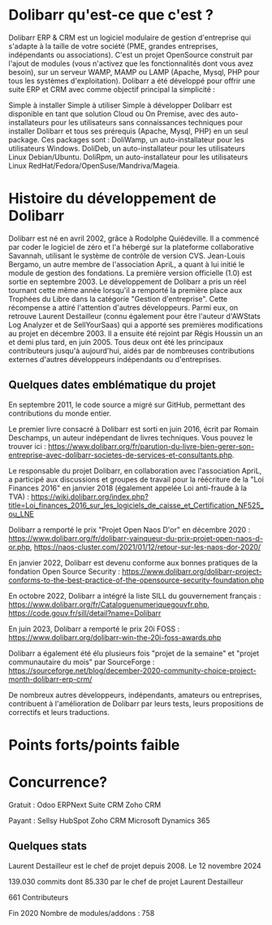 # Dolibarr qu'est-ce que c'est ?

Dolibarr ERP & CRM est un logiciel modulaire de gestion d'entreprise qui s'adapte à la taille de votre société (PME, grandes entreprises, indépendants ou associations).
C'est un projet OpenSource construit par l'ajout de modules (vous n'activez que les fonctionnalités dont vous avez besoin), sur un serveur WAMP, MAMP ou LAMP (Apache, Mysql, PHP pour tous les systèmes d'exploitation). Dolibarr a été développé pour offrir une suite ERP et CRM avec comme objectif principal la simplicité :

Simple à installer
Simple à utiliser
Simple à développer Dolibarr est disponible en tant que solution Cloud ou On Premise, avec des auto-installateurs pour les utilisateurs sans connaissances techniques pour installer Dolibarr et tous ses prérequis (Apache, Mysql, PHP) en un seul package. Ces packages sont :
DoliWamp, un auto-installateur pour les utilisateurs Windows.
DoliDeb, un auto-installateur pour les utilisateurs Linux Debian/Ubuntu.
DoliRpm, un auto-installateur pour les utilisateurs Linux RedHat/Fedora/OpenSuse/Mandriva/Mageia.




# Histoire du développement de Dolibarr
Dolibarr est né en avril 2002, grâce à Rodolphe Quiédeville. Il a commencé par coder le logiciel de zéro et l'a hébergé sur la plateforme collaborative Savannah, utilisant le système de contrôle de version CVS. Jean-Louis Bergamo, un autre membre de l'association ApriL, a quant à lui initié le module de gestion des fondations.
La première version officielle (1.0) est sortie en septembre 2003. Le développement de Dolibarr a pris un réel tournant cette même année lorsqu'il a remporté la première place aux Trophées du Libre dans la catégorie "Gestion d'entreprise".
Cette récompense a attiré l'attention d'autres développeurs. Parmi eux, on retrouve Laurent Destailleur (connu également pour être l'auteur d'AWStats Log Analyzer et de SellYourSaas) qui a apporté ses premières modifications au projet en décembre 2003. Il a ensuite été rejoint par Régis Houssin un an et demi plus tard, en juin 2005. 
Tous deux ont été les principaux contributeurs jusqu'à aujourd'hui, aidés par de nombreuses contributions externes d'autres développeurs indépendants ou d'entreprises.

## Quelques dates emblématique du projet

En septembre 2011, le code source a migré sur GitHub, permettant des contributions du monde entier.

Le premier livre consacré à Dolibarr est sorti en juin 2016, écrit par Romain Deschamps, un auteur indépendant de livres techniques. Vous pouvez le trouver ici : https://www.dolibarr.org/fr/parution-du-livre-bien-gerer-son-entreprise-avec-dolibarr-societes-de-services-et-consultants.php.

Le responsable du projet Dolibarr, en collaboration avec l'association ApriL, a participé aux discussions et groupes de travail pour la réécriture de la "Loi Finances 2016" en janvier 2018 (également appelée Loi anti-fraude à la TVA) : https://wiki.dolibarr.org/index.php?title=Loi_finances_2016_sur_les_logiciels_de_caisse_et_Certification_NF525_ou_LNE

Dolibarr a remporté le prix "Projet Open Naos D'or" en décembre 2020 : https://www.dolibarr.org/fr/dolibarr-vainqueur-du-prix-projet-open-naos-d-or.php, https://naos-cluster.com/2021/01/12/retour-sur-les-naos-dor-2020/

En janvier 2022, Dolibarr est devenu conforme aux bonnes pratiques de la fondation Open Source Security : https://www.dolibarr.org/dolibarr-project-conforms-to-the-best-practice-of-the-opensource-security-foundation.php

En octobre 2022, Dolibarr a intégré la liste SILL du gouvernement français : https://www.dolibarr.org/fr/Cataloguenumeriquegouvfr.php, https://code.gouv.fr/sill/detail?name=Dolibarr

En juin 2023, Dolibarr a remporté le prix 20i FOSS : https://www.dolibarr.org/dolibarr-win-the-20i-foss-awards.php

Dolibarr a également été élu plusieurs fois "projet de la semaine" et "projet communautaire du mois" par SourceForge : https://sourceforge.net/blog/december-2020-community-choice-project-month-dolibarr-erp-crm/



De nombreux autres développeurs, indépendants, amateurs ou entreprises, contribuent à l'amélioration de Dolibarr par leurs tests, leurs propositions de correctifs et leurs traductions.

# Points forts/points faible

# Concurrence?
Gratuit :
Odoo
ERPNext
Suite CRM
Zoho CRM

Payant :
Sellsy
HubSpot
Zoho CRM
Microsoft Dynamics 365

## Quelques stats
Laurent Destailleur est le chef de projet depuis 2008.
Le 12 novembre 2024

139.030 commits
dont 85.330 par le chef de projet Laurent Destailleur

661 Contributeurs

Fin 2020
Nombre de modules/addons : 758


